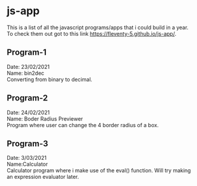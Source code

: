 # js-app
This is a list of all the javascript programs/apps that i could build in a year. To check them out got to this link 
https://fleventy-5.github.io/js-app/. 
## Program-1
Date: 23/02/2021<br>
Name: bin2dec<br>
Converting from binary to decimal.

## Program-2
Date: 24/02/2021<br>
Name: Boder Radius Previewer<br>
Program where user can change the 4 border radius of a box.
 
## Program-3
Date: 3/03/2021<br>
Name:Calculator<br>
Calculator program where i make use of the eval() function. Will try making an expression evaluator later.
